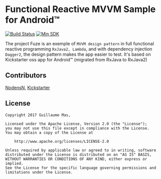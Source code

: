 # Functional Reactive MVVM Sample for Android™

[![Build Status](https://www.bitrise.io/app/650a1600af02f985/status.svg?token=NCcnVHz6sIXPti5Fulr5tA)](https://www.bitrise.io/app/650a1600af02f985) [![Min SDK](https://img.shields.io/badge/min%20SDK-19-blue.svg)](http://developer.android.com/about/dashboards/index.html#Platform)

The project Fuze is an exemple of `MVVM design pattern` in full functional reactive programming `RxJava2, Lambda`, and with dependency injection `Dagger2`, the design pattern makes the app easier to test.
It's based on Kickstarter oss app for Android™ (migrated from RxJava to RxJava2)

## Contributors
[NodensN](https://github.com/NodensN),  [Kickstarter](https://github.com/kickstarter/android-oss)

## License
```
Copyright 2017 Guillaume Mas,

Licensed under the Apache License, Version 2.0 (the "License");
you may not use this file except in compliance with the License.
You may obtain a copy of the License at

    http://www.apache.org/licenses/LICENSE-2.0

Unless required by applicable law or agreed to in writing, software
distributed under the License is distributed on an "AS IS" BASIS,
WITHOUT WARRANTIES OR CONDITIONS OF ANY KIND, either express or implied.
See the License for the specific language governing permissions and
limitations under the License.
```
